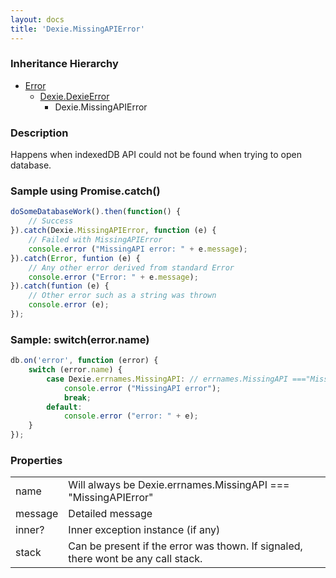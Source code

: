 ```yaml
---
layout: docs
title: 'Dexie.MissingAPIError'
---
```


### Inheritance Hierarchy

* [Error](https://developer.mozilla.org/en-US/docs/Web/JavaScript/Reference/Global_Objects/Error)
  * [Dexie.DexieError](DexieError)
    * Dexie.MissingAPIError

### Description 

Happens when indexedDB API could not be found when trying to open database.

### Sample using Promise.catch()

```javascript
doSomeDatabaseWork().then(function() {
    // Success
}).catch(Dexie.MissingAPIError, function (e) {
    // Failed with MissingAPIError
    console.error ("MissingAPI error: " + e.message);
}).catch(Error, funtion (e) {
    // Any other error derived from standard Error
    console.error ("Error: " + e.message);
}).catch(funtion (e) {
    // Other error such as a string was thrown
    console.error (e);
});
```

### Sample: switch(error.name)
```javascript
db.on('error', function (error) {
    switch (error.name) {
        case Dexie.errnames.MissingAPI: // errnames.MissingAPI ==="MissingAPIError"
            console.error ("MissingAPI error");
            break;
        default:
            console.error ("error: " + e);
    }
});
```
### Properties

<table>
<tr><td>name</td><td>Will always be Dexie.errnames.MissingAPI === "MissingAPIError"</tr>
<tr><td>message</td><td>Detailed message</td></tr>
<tr><td>inner?</td><td>Inner exception instance (if any)</td></tr>
<tr><td>stack</td><td>Can be present if the error was thown. If signaled, there wont be any call stack.</td></tr>
</table>
